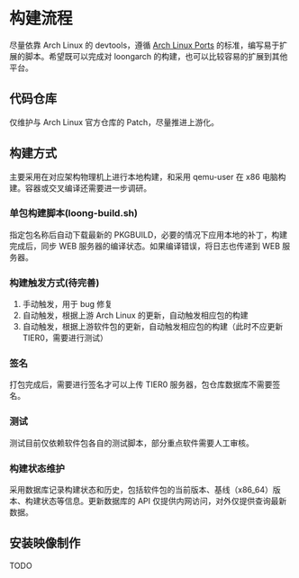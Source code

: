 # 构建流程

尽量依靠 Arch Linux 的 devtools，遵循 [Arch Linux Ports](https://rfc.archlinux.page/0032-arch-linux-ports/) 的标准，编写易于扩展的脚本。希望既可以完成对 loongarch 的构建，也可以比较容易的扩展到其他平台。

## 代码仓库

仅维护与 Arch Linux 官方仓库的 Patch，尽量推进上游化。

## 构建方式

主要采用在对应架构物理机上进行本地构建，和采用 qemu-user 在 x86 电脑构建。容器或交叉编译还需要进一步调研。

### 单包构建脚本(loong-build.sh)

指定包名称后自动下载最新的 PKGBUILD，必要的情况下应用本地的补丁，构建完成后，同步 WEB 服务器的编译状态。如果编译错误，将日志也传递到 WEB 服务器。

### 构建触发方式(待完善)

1. 手动触发，用于 bug 修复
2. 自动触发，根据上游 Arch Linux 的更新，自动触发相应包的构建
3. 自动触发，根据上游软件包的更新，自动触发相应包的构建（此时不应更新 TIER0，需要进行测试）

### 签名

打包完成后，需要进行签名才可以上传 TIER0 服务器，包仓库数据库不需要签名。

### 测试

测试目前仅依赖软件包各自的测试脚本，部分重点软件需要人工审核。

### 构建状态维护

采用数据库记录构建状态和历史，包括软件包的当前版本、基线（x86_64）版本、构建状态等信息。更新数据库的 API 仅提供内网访问，对外仅提供查询最新数据。

## 安装映像制作

TODO
